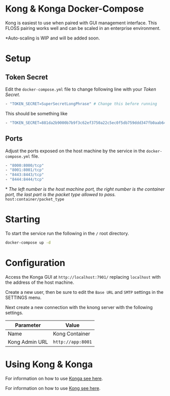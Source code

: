 # Kong & Konga Docker-Compose

Kong is easiest to use when paired with GUI management interface. This FLOSS pairing works well and can be scaled in an enterprise environment.

*Auto-scaling is WIP and will be added soon.

# Setup


## Token Secret
Edit the `docker-compose.yml` file to change following line with your _Token Secret_.

```Dockerfile
- "TOKEN_SECRET=SuperSecretLongPhrase" # Change this before running
```

This should be something like

```Dockerfile
- "TOKEN_SECRET=881da2b9000b7b9f3c62ef3750a22c5ec0f5db759ddd347fb0aab6488bf1ffc7"
```

## Ports

Adjust the ports exposed on the host machine by the service in the `docker-compose.yml` file.

```Dockerfile
- "8000:8000/tcp"
- "8001:8001/tcp"
- "8443:8443/tcp"
- "8444:8444/tcp"
```

\* _The left number is the host machine port, the right number is the container port, the last part is the packet type allowed to pass._ `host:container/packet_type`

# Starting

To start the service run the following in the `/` root directory.

```Bash
docker-compose up -d
```

# Configuration

Access the Konga GUI at `http://localhost:7901/` replacing `localhost` with the address of the host machine.

Create a new user, then be sure to edit the `Base URL` and `SMTP` settings in the SETTINGS menu.

Next create a new connection with the knong server with the following settings.

| Parameter | Value |
|-|-|
| Name | Kong Container |
| Kong Admin URL | `http://app:8001` |

# Using Kong & Konga

For information on how to use [Konga see here](https://github.com/pantsel/konga).

For information on how to use [Kong see here](https://docs.konghq.com/).

